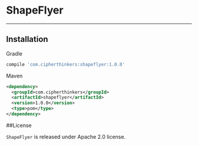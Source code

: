 # ShapeFlyer


***

## Installation

Gradle

```groovy
compile 'com.cipherthinkers:shapeflyer:1.0.0'
```

Maven
```xml
<dependency>
  <groupId>com.cipherthinkers</groupId>
  <artifactId>shapeflyer</artifactId>
  <version>1.0.0</version>
  <type>pom</type>
</dependency>
```


##License

```ShapeFlyer``` is released under Apache 2.0 license.
